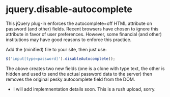 jquery.disable-autocomplete
===========================

This jQuery plug-in enforces the autocomplete=off HTML attribute on password (and other) fields. Recent browsers have chosen to ignore this attribute in favor of user preferences. However, some financial (and other) institutions may have good reasons to enforce this practice.

Add the (minified) file to your site, then just use:
```javascript
$('input[type=password]').disableAutocomplete();
```

The above creates two new fields (one is a clone with type text, the other is hidden and used to send the actual password data to the server) then removes the original pesky autocomplete field from the DOM.

* I will add implemnentation details soon. This is a rush upload, sorry.
